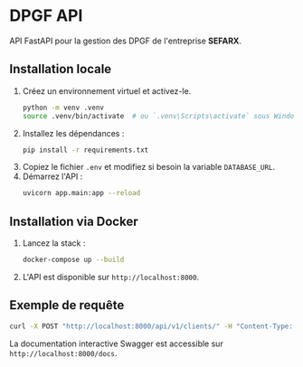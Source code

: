 # DPGF API

API FastAPI pour la gestion des DPGF de l'entreprise **SEFARX**.

## Installation locale

1. Créez un environnement virtuel et activez-le.
   ```bash
   python -m venv .venv
   source .venv/bin/activate  # ou `.venv\Scripts\activate` sous Windows
   ```
2. Installez les dépendances :
   ```bash
   pip install -r requirements.txt
   ```
3. Copiez le fichier `.env` et modifiez si besoin la variable `DATABASE_URL`.
4. Démarrez l'API :
   ```bash
   uvicorn app.main:app --reload
   ```

## Installation via Docker

1. Lancez la stack :
   ```bash
   docker-compose up --build
   ```
2. L'API est disponible sur `http://localhost:8000`.

## Exemple de requête

```bash
curl -X POST "http://localhost:8000/api/v1/clients/" -H "Content-Type: application/json" -d '{"nom_client": "Exemple"}'
```

La documentation interactive Swagger est accessible sur `http://localhost:8000/docs`.
